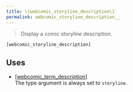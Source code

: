 ```yaml
---
title: \[webcomic_storyline_description\]
permalink: webcomic_storyline_description__
---
```


> Display a comic storyline description.

```php
[webcomic_storyline_description]
```

## Uses
- [[webcomic_term_description]](webcomic_term_description__)  
The type argument is always set to
`storyline`.
